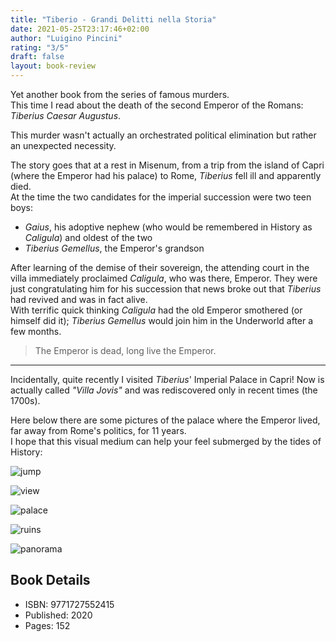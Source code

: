 ```yaml
---
title: "Tiberio - Grandi Delitti nella Storia"
date: 2021-05-25T23:17:46+02:00
author: "Luigino Pincini"
rating: "3/5"
draft: false
layout: book-review
---
```


Yet another book from the series of famous murders.  
This time I read about the death of the second Emperor of the Romans: *Tiberius Caesar Augustus*.

This murder wasn't actually an orchestrated political elimination but rather an unexpected necessity.  

The story goes that at a rest in Misenum, from a trip from the island of Capri (where the Emperor had his palace) to Rome, *Tiberius* fell ill and apparently died.  
At the time the two candidates for the imperial succession were two teen boys:
* *Gaius*, his adoptive nephew (who would be remembered in History as *Caligula*) and oldest of the two
* *Tiberius Gemellus*, the Emperor's grandson

After learning of the demise of their sovereign, the attending court in the villa immediately proclaimed *Caligula*, who was there, Emperor. They were just congratulating him for his succession that news broke out that *Tiberius* had revived and was in fact alive.  
With terrific quick thinking *Caligula* had the old Emperor smothered (or himself did it);
*Tiberius Gemellus* would join him in the Underworld after a few months.

> The Emperor is dead, long live the Emperor.

***

Incidentally, quite recently I visited *Tiberius*' Imperial Palace in Capri! Now is actually called *"Villa Jovis"* and was rediscovered only in recent times (the 1700s).

Here below there are some pictures of the palace where the Emperor lived, far away from Rome's politics, for 11 years.  
I hope that this visual medium can help your feel submerged by the tides of History:


![jump](/img/tiberio/jump.jpg 'The place where the Emperor would "allegedly" throw off undesidered guests')

![view](/img/tiberio/view.jpg "From this vantage point it was possible to monitor the island and the Gulf of Naples")

![palace](/img/tiberio/palace.jpg "The palace at his peak would have been majestic and opulent")

![ruins](/img/tiberio/ruins.jpg "Another postcard of the ruins")

![panorama](/img/tiberio/panorama.jpg "A view fitting of an Emperor")


## Book Details
- ISBN: 9771727552415
- Published: 2020
- Pages: 152
